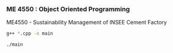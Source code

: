 ### ME 4550 : Object Oriented Programming

ME4550 - Sustainability Management of INSEE Cement Factory

```bash
g++ *.cpp -o main

./main
```

